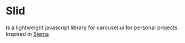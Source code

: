 # Slid

Is a lightweight javascript library for carousel ui for personal projects. Inspired in [Siema](https://github.com/pawelgrzybek/siema)
